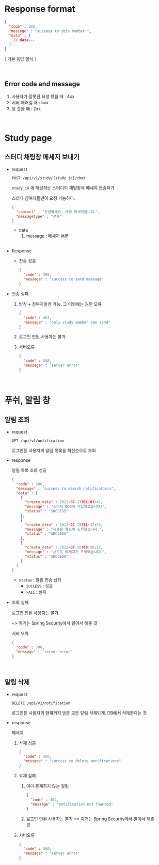 # Response format

```json
{
  "code" : 200,
  "message" : "success to join member!",
  "data" : {
    // data...
  }
}
```

[ 기본 응답 형식 ]

<br>

## Error code and message

1. 사용자가 잘못된 요청 했을 때 : 4xx
2. 서버 에러일 때 : 5xx
3. 잘 갔을 때 : 2xx

<br>

# Study page

## 스터디 채팅창 메세지 보내기

- request

  ```http
  POST /api/v1/study/{study_id}/chat
  ```

  `study_id` 에 해당하는 스터디의 채팅창에 메세지 전송하기

  스터디 참여자들만이 요청 가능하다.

  ```json
  {
    "content" : "안녕하세요. 채팅 메세지입니다.",
    "messageType" : "전송"
  }
  ```

  - data
    1. message : 메세지 본문

  <br>

- Response

  - 전송 성공

    ```json
    {
      "code" : 200,
      "message" : "success to send message"
    }
    ```

- 전송 실패

  1. 방장 + 참여자들만 가능. 그 이외에는 권한 오류

     ```json
     {
       "code" : 403,
       "message" : "only study member can send"
     }
     ```

  2. 로그인 안된 사용자는 불가

  3. 서버오류

     ```json
     {
       "code" : 500,
       "message" : "server error"
     }
     ```

     

<br>

# 푸쉬, 알림 창

## 알림 조회

- request

  ```http
  GET /api/v1/notification
  ```

  로그인된 사용자의 알림 목록을 최신순으로 조회

- response

  알림 목록 조회 성공

  ```json
  {
    "code" : 200,
    "message" : "success to search notifications",
    "data" : [
      {
        "create_date" : 2022-07-23T01:03:42,
        "message" : "스터디 OOO에 가입되셨습니다!",
        "status" : "SUCCESS"
      },
      {
        "create_date" : 2022-07-19T11:32:50,
        "message" : "새로운 알림이 도착했습니다.",
        "status" : "SUCCESS"
      },
      {
        "create_date" : 2022-07-15T00:30:12,
        "message" : "새로운 메세지가 도착했습니다.",
        "status" : "SUCCESS"
      }
    ]
  }
  ```

  - `status` : 알림 전송 상태
    - `SUCCESS` : 성공
    - `FAIL` : 실패

- 조회 실패

  로그인 안된 사용자는 불가

  => 이거는 Spring Security에서 알아서 해줄 것

  

  서버 오류

  ```json
  {
    "code" : 500,
    "message" : "server error"
  }
  ```

  <br>

## 알림 삭제

- request

  ```http
  DELETE /api/v1/notification
  ```

  로그인된 사용자의 현재까지 받은 모든 알림 삭제되게. DB에서 삭제한다는 것

- response

  메세지

  1. 삭제 성공

     ```json
     {
       "code" : 200,
       "message" : "success to delete notifications"
     }
     ```

     

  2. 삭제 실패

     1. 이미 존재하지 않는 알림

        ```json
        {
          "code" : 404,
          "message" : "notification not founded"
        }
        ```

        

     2. 로그인 안된 사용자는 불가 => 이거는 Spring Security에서 알아서 해줄 것

  3. 서버오류

     ```json
     {
       "code" : 500,
       "message" : "server error"
     }
     ```

     <br>





